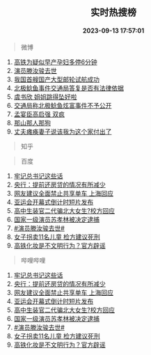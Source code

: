 <div align="center"><h2>实时热搜榜</h2><h4>2023-09-13 17:57:01</h4></div>

> 微博  

1. [高铁为疑似早产孕妇多停6分钟](https://s.weibo.com/weibo?q=%23%E9%AB%98%E9%93%81%E4%B8%BA%E7%96%91%E4%BC%BC%E6%97%A9%E4%BA%A7%E5%AD%95%E5%A6%87%E5%A4%9A%E5%81%9C6%E5%88%86%E9%92%9F%23&t=31&band_rank=1&Refer=top)<br />
2. [演员滕汝骏去世](https://s.weibo.com/weibo?q=%23%E6%BC%94%E5%91%98%E6%BB%95%E6%B1%9D%E9%AA%8F%E5%8E%BB%E4%B8%96%23&t=31&band_rank=2&Refer=top)<br />
3. [我国首艘国产大型邮轮试航成功](https://s.weibo.com/weibo?q=%23%E6%88%91%E5%9B%BD%E9%A6%96%E8%89%98%E5%9B%BD%E4%BA%A7%E5%A4%A7%E5%9E%8B%E9%82%AE%E8%BD%AE%E8%AF%95%E8%88%AA%E6%88%90%E5%8A%9F%23&t=31&band_rank=3&Refer=top)<br />
4. [北极鲶鱼事件交通局答复是否有法律依据](https://s.weibo.com/weibo?q=%23%E5%8C%97%E6%9E%81%E9%B2%B6%E9%B1%BC%E4%BA%8B%E4%BB%B6%E4%BA%A4%E9%80%9A%E5%B1%80%E7%AD%94%E5%A4%8D%E6%98%AF%E5%90%A6%E6%9C%89%E6%B3%95%E5%BE%8B%E4%BE%9D%E6%8D%AE%23&t=31&band_rank=4&Refer=top)<br />
5. [虞书欣 姐姐跳得坠好啦](https://s.weibo.com/weibo?q=%E8%99%9E%E4%B9%A6%E6%AC%A3%20%E5%A7%90%E5%A7%90%E8%B7%B3%E5%BE%97%E5%9D%A0%E5%A5%BD%E5%95%A6&t=31&band_rank=5&Refer=top)<br />
6. [交通局称北极鲶鱼炫富事件不予公开](https://s.weibo.com/weibo?q=%23%E4%BA%A4%E9%80%9A%E5%B1%80%E7%A7%B0%E5%8C%97%E6%9E%81%E9%B2%B6%E9%B1%BC%E7%82%AB%E5%AF%8C%E4%BA%8B%E4%BB%B6%E4%B8%8D%E4%BA%88%E5%85%AC%E5%BC%80%23&t=31&band_rank=6&Refer=top)<br />
7. [孟宴臣高启强 双疯](https://s.weibo.com/weibo?q=%E5%AD%9F%E5%AE%B4%E8%87%A3%E9%AB%98%E5%90%AF%E5%BC%BA%20%E5%8F%8C%E7%96%AF&t=31&band_rank=7&Refer=top)<br />
8. [那山那人那狗](https://s.weibo.com/weibo?q=%E9%82%A3%E5%B1%B1%E9%82%A3%E4%BA%BA%E9%82%A3%E7%8B%97&t=31&band_rank=8&Refer=top)<br />
9. [丈夫瘫痪妻子说该我为这个家付出了](https://s.weibo.com/weibo?q=%23%E4%B8%88%E5%A4%AB%E7%98%AB%E7%97%AA%E5%A6%BB%E5%AD%90%E8%AF%B4%E8%AF%A5%E6%88%91%E4%B8%BA%E8%BF%99%E4%B8%AA%E5%AE%B6%E4%BB%98%E5%87%BA%E4%BA%86%23&t=31&band_rank=9&Refer=top)<br />

> 知乎  


> 百度  

1. [牢记总书记这些话](https://www.baidu.com/s?wd=%E7%89%A2%E8%AE%B0%E6%80%BB%E4%B9%A6%E8%AE%B0%E8%BF%99%E4%BA%9B%E8%AF%9D&sa=fyb_news&rsv_dl=fyb_news)<br />
2. [央行：提前还房贷的情况有所减少](https://www.baidu.com/s?wd=%E5%A4%AE%E8%A1%8C%EF%BC%9A%E6%8F%90%E5%89%8D%E8%BF%98%E6%88%BF%E8%B4%B7%E7%9A%84%E6%83%85%E5%86%B5%E6%9C%89%E6%89%80%E5%87%8F%E5%B0%91&sa=fyb_news&rsv_dl=fyb_news)<br />
3. [网友建议全面禁止共享单车 上海回应](https://www.baidu.com/s?wd=%E7%BD%91%E5%8F%8B%E5%BB%BA%E8%AE%AE%E5%85%A8%E9%9D%A2%E7%A6%81%E6%AD%A2%E5%85%B1%E4%BA%AB%E5%8D%95%E8%BD%A6+%E4%B8%8A%E6%B5%B7%E5%9B%9E%E5%BA%94&sa=fyb_news&rsv_dl=fyb_news)<br />
4. [亚运会开幕式倒计时短片发布](https://www.baidu.com/s?wd=%E4%BA%9A%E8%BF%90%E4%BC%9A%E5%BC%80%E5%B9%95%E5%BC%8F%E5%80%92%E8%AE%A1%E6%97%B6%E7%9F%AD%E7%89%87%E5%8F%91%E5%B8%83&sa=fyb_news&rsv_dl=fyb_news)<br />
5. [高中生装官二代骗北大女生?校方回应](https://www.baidu.com/s?wd=%E9%AB%98%E4%B8%AD%E7%94%9F%E8%A3%85%E5%AE%98%E4%BA%8C%E4%BB%A3%E9%AA%97%E5%8C%97%E5%A4%A7%E5%A5%B3%E7%94%9F%3F%E6%A0%A1%E6%96%B9%E5%9B%9E%E5%BA%94&sa=fyb_news&rsv_dl=fyb_news)<br />
6. [国家一级演员苏孝林被决定逮捕](https://www.baidu.com/s?wd=%E5%9B%BD%E5%AE%B6%E4%B8%80%E7%BA%A7%E6%BC%94%E5%91%98%E8%8B%8F%E5%AD%9D%E6%9E%97%E8%A2%AB%E5%86%B3%E5%AE%9A%E9%80%AE%E6%8D%95&sa=fyb_news&rsv_dl=fyb_news)<br />
7. [#演员滕汝骏去世#](https://www.baidu.com/s?wd=%23%E6%BC%94%E5%91%98%E6%BB%95%E6%B1%9D%E9%AA%8F%E5%8E%BB%E4%B8%96%23&sa=fyb_news&rsv_dl=fyb_news)<br />
8. [女子拐卖11名儿童 检方建议死刑](https://www.baidu.com/s?wd=%E5%A5%B3%E5%AD%90%E6%8B%90%E5%8D%9611%E5%90%8D%E5%84%BF%E7%AB%A5+%E6%A3%80%E6%96%B9%E5%BB%BA%E8%AE%AE%E6%AD%BB%E5%88%91&sa=fyb_news&rsv_dl=fyb_news)<br />
9. [高铁化妆是不文明行为？官方辟谣](https://www.baidu.com/s?wd=%E9%AB%98%E9%93%81%E5%8C%96%E5%A6%86%E6%98%AF%E4%B8%8D%E6%96%87%E6%98%8E%E8%A1%8C%E4%B8%BA%EF%BC%9F%E5%AE%98%E6%96%B9%E8%BE%9F%E8%B0%A3&sa=fyb_news&rsv_dl=fyb_news)<br />

> 哔哩哔哩  

1. [牢记总书记这些话](https://www.baidu.com/s?wd=%E7%89%A2%E8%AE%B0%E6%80%BB%E4%B9%A6%E8%AE%B0%E8%BF%99%E4%BA%9B%E8%AF%9D&sa=fyb_news&rsv_dl=fyb_news)<br />
2. [央行：提前还房贷的情况有所减少](https://www.baidu.com/s?wd=%E5%A4%AE%E8%A1%8C%EF%BC%9A%E6%8F%90%E5%89%8D%E8%BF%98%E6%88%BF%E8%B4%B7%E7%9A%84%E6%83%85%E5%86%B5%E6%9C%89%E6%89%80%E5%87%8F%E5%B0%91&sa=fyb_news&rsv_dl=fyb_news)<br />
3. [网友建议全面禁止共享单车 上海回应](https://www.baidu.com/s?wd=%E7%BD%91%E5%8F%8B%E5%BB%BA%E8%AE%AE%E5%85%A8%E9%9D%A2%E7%A6%81%E6%AD%A2%E5%85%B1%E4%BA%AB%E5%8D%95%E8%BD%A6+%E4%B8%8A%E6%B5%B7%E5%9B%9E%E5%BA%94&sa=fyb_news&rsv_dl=fyb_news)<br />
4. [亚运会开幕式倒计时短片发布](https://www.baidu.com/s?wd=%E4%BA%9A%E8%BF%90%E4%BC%9A%E5%BC%80%E5%B9%95%E5%BC%8F%E5%80%92%E8%AE%A1%E6%97%B6%E7%9F%AD%E7%89%87%E5%8F%91%E5%B8%83&sa=fyb_news&rsv_dl=fyb_news)<br />
5. [高中生装官二代骗北大女生?校方回应](https://www.baidu.com/s?wd=%E9%AB%98%E4%B8%AD%E7%94%9F%E8%A3%85%E5%AE%98%E4%BA%8C%E4%BB%A3%E9%AA%97%E5%8C%97%E5%A4%A7%E5%A5%B3%E7%94%9F%3F%E6%A0%A1%E6%96%B9%E5%9B%9E%E5%BA%94&sa=fyb_news&rsv_dl=fyb_news)<br />
6. [国家一级演员苏孝林被决定逮捕](https://www.baidu.com/s?wd=%E5%9B%BD%E5%AE%B6%E4%B8%80%E7%BA%A7%E6%BC%94%E5%91%98%E8%8B%8F%E5%AD%9D%E6%9E%97%E8%A2%AB%E5%86%B3%E5%AE%9A%E9%80%AE%E6%8D%95&sa=fyb_news&rsv_dl=fyb_news)<br />
7. [#演员滕汝骏去世#](https://www.baidu.com/s?wd=%23%E6%BC%94%E5%91%98%E6%BB%95%E6%B1%9D%E9%AA%8F%E5%8E%BB%E4%B8%96%23&sa=fyb_news&rsv_dl=fyb_news)<br />
8. [女子拐卖11名儿童 检方建议死刑](https://www.baidu.com/s?wd=%E5%A5%B3%E5%AD%90%E6%8B%90%E5%8D%9611%E5%90%8D%E5%84%BF%E7%AB%A5+%E6%A3%80%E6%96%B9%E5%BB%BA%E8%AE%AE%E6%AD%BB%E5%88%91&sa=fyb_news&rsv_dl=fyb_news)<br />
9. [高铁化妆是不文明行为？官方辟谣](https://www.baidu.com/s?wd=%E9%AB%98%E9%93%81%E5%8C%96%E5%A6%86%E6%98%AF%E4%B8%8D%E6%96%87%E6%98%8E%E8%A1%8C%E4%B8%BA%EF%BC%9F%E5%AE%98%E6%96%B9%E8%BE%9F%E8%B0%A3&sa=fyb_news&rsv_dl=fyb_news)<br />
